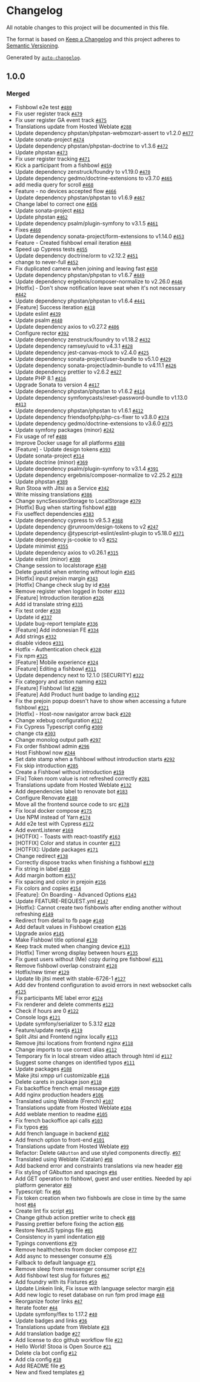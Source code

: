 # Changelog

All notable changes to this project will be documented in this file.

The format is based on [Keep a Changelog](https://keepachangelog.com/en/1.0.0/)
and this project adheres to [Semantic Versioning](https://semver.org/spec/v2.0.0.html).

Generated by [`auto-changelog`](https://github.com/CookPete/auto-changelog).

## 1.0.0

### Merged

- Fishbowl e2e test [`#480`](https://github.com/aerrasti/Stooa/pull/480)
- Fix user register track [`#479`](https://github.com/aerrasti/Stooa/pull/479)
- Fix user register GA event track [`#475`](https://github.com/aerrasti/Stooa/pull/475)
- Translations update from Hosted Weblate [`#288`](https://github.com/aerrasti/Stooa/pull/288)
- Update dependency phpstan/phpstan-webmozart-assert to v1.2.0 [`#477`](https://github.com/aerrasti/Stooa/pull/477)
- Update sonata-project [`#474`](https://github.com/aerrasti/Stooa/pull/474)
- Update dependency phpstan/phpstan-doctrine to v1.3.6 [`#472`](https://github.com/aerrasti/Stooa/pull/472)
- Update phpstan [`#473`](https://github.com/aerrasti/Stooa/pull/473)
- Fix user register tracking [`#471`](https://github.com/aerrasti/Stooa/pull/471)
-  Kick a participant from a fishbowl [`#459`](https://github.com/aerrasti/Stooa/pull/459)
- Update dependency zenstruck/foundry to v1.19.0 [`#470`](https://github.com/aerrasti/Stooa/pull/470)
- Update dependency gedmo/doctrine-extensions to v3.7.0 [`#465`](https://github.com/aerrasti/Stooa/pull/465)
- add media query for scroll [`#468`](https://github.com/aerrasti/Stooa/pull/468)
- Feature - no devices accepted flow [`#466`](https://github.com/aerrasti/Stooa/pull/466)
- Update dependency phpstan/phpstan to v1.6.9 [`#467`](https://github.com/aerrasti/Stooa/pull/467)
- Change label to correct one [`#456`](https://github.com/aerrasti/Stooa/pull/456)
- Update sonata-project [`#463`](https://github.com/aerrasti/Stooa/pull/463)
- Update phpstan [`#462`](https://github.com/aerrasti/Stooa/pull/462)
- Update dependency psalm/plugin-symfony to v3.1.5 [`#461`](https://github.com/aerrasti/Stooa/pull/461)
- Fixes [`#460`](https://github.com/aerrasti/Stooa/pull/460)
- Update dependency sonata-project/form-extensions to v1.14.0 [`#453`](https://github.com/aerrasti/Stooa/pull/453)
- Feature - Created fishbowl email iteration [`#448`](https://github.com/aerrasti/Stooa/pull/448)
- Speed up Cypress tests [`#455`](https://github.com/aerrasti/Stooa/pull/455)
- Update dependency doctrine/orm to v2.12.2 [`#451`](https://github.com/aerrasti/Stooa/pull/451)
- change to never-full [`#452`](https://github.com/aerrasti/Stooa/pull/452)
- Fix duplicated camera when joining and leaving fast [`#450`](https://github.com/aerrasti/Stooa/pull/450)
- Update dependency phpstan/phpstan to v1.6.7 [`#449`](https://github.com/aerrasti/Stooa/pull/449)
- Update dependency ergebnis/composer-normalize to v2.26.0 [`#446`](https://github.com/aerrasti/Stooa/pull/446)
- [Hotfix] - Don't show notification leave seat when it's not necessary [`#442`](https://github.com/aerrasti/Stooa/pull/442)
- Update dependency phpstan/phpstan to v1.6.4 [`#441`](https://github.com/aerrasti/Stooa/pull/441)
- [Feature] Success iteration [`#418`](https://github.com/aerrasti/Stooa/pull/418)
- Update eslint [`#439`](https://github.com/aerrasti/Stooa/pull/439)
- Update psalm [`#440`](https://github.com/aerrasti/Stooa/pull/440)
- Update dependency axios to v0.27.2 [`#406`](https://github.com/aerrasti/Stooa/pull/406)
- Configure rector [`#392`](https://github.com/aerrasti/Stooa/pull/392)
- Update dependency zenstruck/foundry to v1.18.2 [`#432`](https://github.com/aerrasti/Stooa/pull/432)
- Update dependency ramsey/uuid to v4.3.1 [`#428`](https://github.com/aerrasti/Stooa/pull/428)
- Update dependency jest-canvas-mock to v2.4.0 [`#425`](https://github.com/aerrasti/Stooa/pull/425)
- Update dependency sonata-project/user-bundle to v5.1.0 [`#429`](https://github.com/aerrasti/Stooa/pull/429)
- Update dependency sonata-project/admin-bundle to v4.11.1 [`#426`](https://github.com/aerrasti/Stooa/pull/426)
- Update dependency prettier to v2.6.2 [`#427`](https://github.com/aerrasti/Stooa/pull/427)
- Update PHP 8.1 [`#416`](https://github.com/aerrasti/Stooa/pull/416)
- Upgrade Sonata to version 4 [`#417`](https://github.com/aerrasti/Stooa/pull/417)
- Update dependency phpstan/phpstan to v1.6.2 [`#414`](https://github.com/aerrasti/Stooa/pull/414)
- Update dependency symfonycasts/reset-password-bundle to v1.13.0 [`#413`](https://github.com/aerrasti/Stooa/pull/413)
- Update dependency phpstan/phpstan to v1.6.1 [`#412`](https://github.com/aerrasti/Stooa/pull/412)
- Update dependency friendsofphp/php-cs-fixer to v3.8.0 [`#374`](https://github.com/aerrasti/Stooa/pull/374)
- Update dependency gedmo/doctrine-extensions to v3.6.0 [`#375`](https://github.com/aerrasti/Stooa/pull/375)
- Update symfony packages (minor) [`#242`](https://github.com/aerrasti/Stooa/pull/242)
- Fix usage of ref [`#408`](https://github.com/aerrasti/Stooa/pull/408)
- Improve Docker usage for all platforms  [`#388`](https://github.com/aerrasti/Stooa/pull/388)
- [Feature] - Update design tokens [`#393`](https://github.com/aerrasti/Stooa/pull/393)
- Update sonata-project [`#314`](https://github.com/aerrasti/Stooa/pull/314)
- Update doctrine (minor) [`#369`](https://github.com/aerrasti/Stooa/pull/369)
- Update dependency psalm/plugin-symfony to v3.1.4 [`#391`](https://github.com/aerrasti/Stooa/pull/391)
- Update dependency ergebnis/composer-normalize to v2.25.2 [`#370`](https://github.com/aerrasti/Stooa/pull/370)
- Update phpstan [`#389`](https://github.com/aerrasti/Stooa/pull/389)
- Run Stooa with Jitsi as a Service [`#342`](https://github.com/aerrasti/Stooa/pull/342)
- Write missing translations [`#386`](https://github.com/aerrasti/Stooa/pull/386)
- Change syncSessionStorage to LocalStorage [`#379`](https://github.com/aerrasti/Stooa/pull/379)
- [Hotfix] Bug when starting fishbowl [`#380`](https://github.com/aerrasti/Stooa/pull/380)
- Fix useffect dependencies [`#383`](https://github.com/aerrasti/Stooa/pull/383)
- Update dependency cypress to v9.5.3 [`#368`](https://github.com/aerrasti/Stooa/pull/368)
- Update dependency @runroom/design-tokens to v2 [`#247`](https://github.com/aerrasti/Stooa/pull/247)
- Update dependency @typescript-eslint/eslint-plugin to v5.18.0 [`#371`](https://github.com/aerrasti/Stooa/pull/371)
- Update dependency js-cookie to v3 [`#252`](https://github.com/aerrasti/Stooa/pull/252)
- Update minimist [`#355`](https://github.com/aerrasti/Stooa/pull/355)
- Update dependency axios to v0.26.1 [`#315`](https://github.com/aerrasti/Stooa/pull/315)
- Update eslint (minor) [`#300`](https://github.com/aerrasti/Stooa/pull/300)
- Change session to localstorage [`#340`](https://github.com/aerrasti/Stooa/pull/340)
- Delete guestid when entering without login [`#345`](https://github.com/aerrasti/Stooa/pull/345)
- [Hotfix] input prejoin margin [`#343`](https://github.com/aerrasti/Stooa/pull/343)
- [Hotfix] Change check slug by id [`#344`](https://github.com/aerrasti/Stooa/pull/344)
- Remove register when logged in footer [`#333`](https://github.com/aerrasti/Stooa/pull/333)
- [Feature] Introduction iteration [`#326`](https://github.com/aerrasti/Stooa/pull/326)
- Add id translate string [`#335`](https://github.com/aerrasti/Stooa/pull/335)
- Fix test order [`#338`](https://github.com/aerrasti/Stooa/pull/338)
- Update id [`#337`](https://github.com/aerrasti/Stooa/pull/337)
- Update bug-report template [`#336`](https://github.com/aerrasti/Stooa/pull/336)
- [Feature] Add indonesian FE [`#334`](https://github.com/aerrasti/Stooa/pull/334)
- Add strings [`#332`](https://github.com/aerrasti/Stooa/pull/332)
- disable videos [`#331`](https://github.com/aerrasti/Stooa/pull/331)
- Hotfix - Authentication check [`#328`](https://github.com/aerrasti/Stooa/pull/328)
- Fix npm [`#325`](https://github.com/aerrasti/Stooa/pull/325)
- [Feature] Mobile experience [`#324`](https://github.com/aerrasti/Stooa/pull/324)
- [Feature] Editing a fishbowl [`#311`](https://github.com/aerrasti/Stooa/pull/311)
- Update dependency next to 12.1.0 [SECURITY] [`#322`](https://github.com/aerrasti/Stooa/pull/322)
- Fix category and action naming [`#323`](https://github.com/aerrasti/Stooa/pull/323)
- [Feature] Fishbowl list [`#298`](https://github.com/aerrasti/Stooa/pull/298)
- [Feature] Add Product hunt badge to landing [`#312`](https://github.com/aerrasti/Stooa/pull/312)
- Fix the prejoin popup doesn't have to show when accessing a future fishbowl [`#321`](https://github.com/aerrasti/Stooa/pull/321)
- [Hotfix] - Host-now navigator arrow back [`#320`](https://github.com/aerrasti/Stooa/pull/320)
- Change xdebug configuration [`#317`](https://github.com/aerrasti/Stooa/pull/317)
- Fix Cypress Typescript config [`#309`](https://github.com/aerrasti/Stooa/pull/309)
- change cta [`#303`](https://github.com/aerrasti/Stooa/pull/303)
- Change monolog output path [`#297`](https://github.com/aerrasti/Stooa/pull/297)
- Fix order fishbowl admin [`#296`](https://github.com/aerrasti/Stooa/pull/296)
- Host Fishbowl now  [`#244`](https://github.com/aerrasti/Stooa/pull/244)
- Set date stamp when a fishbowl without introduction starts [`#292`](https://github.com/aerrasti/Stooa/pull/292)
- Fix skip introduction [`#285`](https://github.com/aerrasti/Stooa/pull/285)
- Create a Fishbowl without introduction [`#159`](https://github.com/aerrasti/Stooa/pull/159)
- [Fix] Token room value is not refreshed correctly [`#281`](https://github.com/aerrasti/Stooa/pull/281)
- Translations update from Hosted Weblate [`#132`](https://github.com/aerrasti/Stooa/pull/132)
- Add dependencies label to renovate bot [`#183`](https://github.com/aerrasti/Stooa/pull/183)
- Configure Renovate [`#180`](https://github.com/aerrasti/Stooa/pull/180)
- Move all the frontend source code to src [`#178`](https://github.com/aerrasti/Stooa/pull/178)
- Fix local docker compose [`#175`](https://github.com/aerrasti/Stooa/pull/175)
- Use NPM instead of Yarn [`#174`](https://github.com/aerrasti/Stooa/pull/174)
- Add e2e test with Cypress [`#172`](https://github.com/aerrasti/Stooa/pull/172)
- Add eventListener [`#169`](https://github.com/aerrasti/Stooa/pull/169)
- [HOTFIX] - Toasts with react-toastify [`#163`](https://github.com/aerrasti/Stooa/pull/163)
- [HOTFIX] Color and status in counter [`#173`](https://github.com/aerrasti/Stooa/pull/173)
- [HOTFIX]: Update packages [`#171`](https://github.com/aerrasti/Stooa/pull/171)
- Change redirect [`#138`](https://github.com/aerrasti/Stooa/pull/138)
- Correctly dispose tracks when finishing a fishbowl [`#170`](https://github.com/aerrasti/Stooa/pull/170)
- Fix string in label [`#160`](https://github.com/aerrasti/Stooa/pull/160)
- Add margin bottom [`#157`](https://github.com/aerrasti/Stooa/pull/157)
- Fix spacing and color in prejoin [`#156`](https://github.com/aerrasti/Stooa/pull/156)
- Fix colors and copies [`#154`](https://github.com/aerrasti/Stooa/pull/154)
- [Feature]: On Boarding - Advanced Options [`#143`](https://github.com/aerrasti/Stooa/pull/143)
- Update FEATURE-REQUEST.yml [`#147`](https://github.com/aerrasti/Stooa/pull/147)
- [Hotfix]: Cannot create two fishbowls after ending another without refreshing [`#149`](https://github.com/aerrasti/Stooa/pull/149)
- Redirect from detail to fb page [`#140`](https://github.com/aerrasti/Stooa/pull/140)
- Add default values in Fishbowl creation [`#136`](https://github.com/aerrasti/Stooa/pull/136)
- Upgrade axios [`#145`](https://github.com/aerrasti/Stooa/pull/145)
- Make Fishbowl title optional [`#130`](https://github.com/aerrasti/Stooa/pull/130)
- Keep track muted when changing device [`#133`](https://github.com/aerrasti/Stooa/pull/133)
- [Hotfix] Timer wrong display between hours [`#135`](https://github.com/aerrasti/Stooa/pull/135)
- Fix guest users without (Me) copy during pre fishbowl [`#131`](https://github.com/aerrasti/Stooa/pull/131)
- Remove fishbowl overlap constraint [`#128`](https://github.com/aerrasti/Stooa/pull/128)
- Hotfix/new timer [`#129`](https://github.com/aerrasti/Stooa/pull/129)
- Update lib jitsi meet with stable-6726-1 [`#127`](https://github.com/aerrasti/Stooa/pull/127)
- Add dev frontend configuration to avoid errors in next websocket calls [`#125`](https://github.com/aerrasti/Stooa/pull/125)
- Fix participants ME label error [`#124`](https://github.com/aerrasti/Stooa/pull/124)
- Fix renderer and delete comments [`#123`](https://github.com/aerrasti/Stooa/pull/123)
- Check if hours are 0 [`#122`](https://github.com/aerrasti/Stooa/pull/122)
- Console logs [`#121`](https://github.com/aerrasti/Stooa/pull/121)
- Update symfony/serializer to 5.3.12 [`#120`](https://github.com/aerrasti/Stooa/pull/120)
- Feature/update nextjs [`#119`](https://github.com/aerrasti/Stooa/pull/119)
- Split Jitsi and Frontend nginx locally [`#113`](https://github.com/aerrasti/Stooa/pull/113)
- Remove jitsi locations from frontend nginx [`#118`](https://github.com/aerrasti/Stooa/pull/118)
- Change imports to use correct alias [`#112`](https://github.com/aerrasti/Stooa/pull/112)
- Temporary fix in local stream video attach through html id [`#117`](https://github.com/aerrasti/Stooa/pull/117)
- Suggest some changes on identified typos [`#111`](https://github.com/aerrasti/Stooa/pull/111)
- Update packages [`#108`](https://github.com/aerrasti/Stooa/pull/108)
- Make jitsi xmpp url customizable [`#116`](https://github.com/aerrasti/Stooa/pull/116)
- Delete carets in package json [`#110`](https://github.com/aerrasti/Stooa/pull/110)
- Fix backoffice french email message [`#109`](https://github.com/aerrasti/Stooa/pull/109)
- Add nginx production headers [`#106`](https://github.com/aerrasti/Stooa/pull/106)
- Translated using Weblate (French) [`#107`](https://github.com/aerrasti/Stooa/pull/107)
- Translations update from Hosted Weblate [`#104`](https://github.com/aerrasti/Stooa/pull/104)
- Add weblate mention to readme [`#105`](https://github.com/aerrasti/Stooa/pull/105)
- Fix french backoffice api calls [`#103`](https://github.com/aerrasti/Stooa/pull/103)
- Fix typos [`#96`](https://github.com/aerrasti/Stooa/pull/96)
- Add french language in backend [`#102`](https://github.com/aerrasti/Stooa/pull/102)
- Add french option to front-end [`#101`](https://github.com/aerrasti/Stooa/pull/101)
- Translations update from Hosted Weblate [`#99`](https://github.com/aerrasti/Stooa/pull/99)
- Refactor: Delete `GAButton` and use styled components directly. [`#97`](https://github.com/aerrasti/Stooa/pull/97)
- Translated using Weblate (Catalan) [`#98`](https://github.com/aerrasti/Stooa/pull/98)
- Add backend error and constraints translations via new header [`#90`](https://github.com/aerrasti/Stooa/pull/90)
- Fix styling of GAbutton and spacings [`#94`](https://github.com/aerrasti/Stooa/pull/94)
- Add GET operation to fishbowl, guest and user entities. Needed by api platform generator [`#89`](https://github.com/aerrasti/Stooa/pull/89)
- Typescript: fix [`#66`](https://github.com/aerrasti/Stooa/pull/66)
- Fix token creation when two fishbowls are close in time by the same host [`#84`](https://github.com/aerrasti/Stooa/pull/84)
- Create lint fix script [`#91`](https://github.com/aerrasti/Stooa/pull/91)
- Change github action prettier write to check [`#88`](https://github.com/aerrasti/Stooa/pull/88)
- Passing prettier before fixing the action [`#86`](https://github.com/aerrasti/Stooa/pull/86)
- Restore NextJS typings file [`#85`](https://github.com/aerrasti/Stooa/pull/85)
- Consistency in yaml indentation [`#80`](https://github.com/aerrasti/Stooa/pull/80)
- Typings conventions [`#79`](https://github.com/aerrasti/Stooa/pull/79)
- Remove healthchecks from docker compose [`#77`](https://github.com/aerrasti/Stooa/pull/77)
- Add async to messenger consume [`#76`](https://github.com/aerrasti/Stooa/pull/76)
- Fallback to default language [`#71`](https://github.com/aerrasti/Stooa/pull/71)
- Remove sleep from messenger consumer script [`#74`](https://github.com/aerrasti/Stooa/pull/74)
- Add fishbowl test slug for fixtures [`#67`](https://github.com/aerrasti/Stooa/pull/67)
- Add foundry with its Fixtures [`#59`](https://github.com/aerrasti/Stooa/pull/59)
- Update Linkein link, Fix issue with language selector margin [`#58`](https://github.com/aerrasti/Stooa/pull/58)
- Add new logic to reset database on run fpm prod image [`#48`](https://github.com/aerrasti/Stooa/pull/48)
- Reorganize footer links [`#47`](https://github.com/aerrasti/Stooa/pull/47)
- Iterate footer [`#44`](https://github.com/aerrasti/Stooa/pull/44)
- Update symfony/flex to 1.17.2 [`#40`](https://github.com/aerrasti/Stooa/pull/40)
- Update badges and links [`#36`](https://github.com/aerrasti/Stooa/pull/36)
- Translations update from Weblate [`#28`](https://github.com/aerrasti/Stooa/pull/28)
- Add translation badge [`#27`](https://github.com/aerrasti/Stooa/pull/27)
- Add license to dco github workflow file [`#23`](https://github.com/aerrasti/Stooa/pull/23)
- Hello World! Stooa is Open Source [`#21`](https://github.com/aerrasti/Stooa/pull/21)
- Delete cla bot config [`#12`](https://github.com/aerrasti/Stooa/pull/12)
- Add cla config [`#10`](https://github.com/aerrasti/Stooa/pull/10)
- Add README file [`#5`](https://github.com/aerrasti/Stooa/pull/5)
- New and fixed templates [`#3`](https://github.com/aerrasti/Stooa/pull/3)
